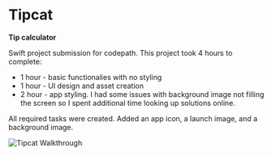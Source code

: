# Tipcat
**Tip calculator**

Swift project submission for codepath. This project took 4 hours to complete:

* 1 hour - basic functionalies with no styling
* 1 hour - UI design and asset creation
* 2 hour - app styling. I had some issues with background image not filling the screen so I spent additional time looking up solutions online.

All required tasks were created. Added an app icon, a launch image, and a background image.

![Tipcat Walkthrough](http://github.com/gravitymax/Tipcat/Tipcat_walkthrough.gif)
